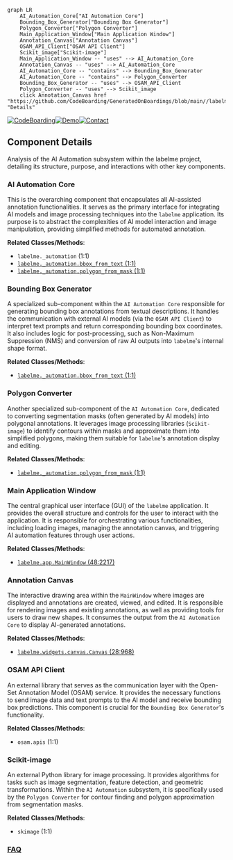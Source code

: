 ```mermaid
graph LR
    AI_Automation_Core["AI Automation Core"]
    Bounding_Box_Generator["Bounding Box Generator"]
    Polygon_Converter["Polygon Converter"]
    Main_Application_Window["Main Application Window"]
    Annotation_Canvas["Annotation Canvas"]
    OSAM_API_Client["OSAM API Client"]
    Scikit_image["Scikit-image"]
    Main_Application_Window -- "uses" --> AI_Automation_Core
    Annotation_Canvas -- "uses" --> AI_Automation_Core
    AI_Automation_Core -- "contains" --> Bounding_Box_Generator
    AI_Automation_Core -- "contains" --> Polygon_Converter
    Bounding_Box_Generator -- "uses" --> OSAM_API_Client
    Polygon_Converter -- "uses" --> Scikit_image
    click Annotation_Canvas href "https://github.com/CodeBoarding/GeneratedOnBoardings/blob/main//labelme/Annotation_Canvas.md" "Details"
```
[![CodeBoarding](https://img.shields.io/badge/Generated%20by-CodeBoarding-9cf?style=flat-square)](https://github.com/CodeBoarding/CodeBoarding)[![Demo](https://img.shields.io/badge/Try%20our-Demo-blue?style=flat-square)](https://www.codeboarding.org/demo)[![Contact](https://img.shields.io/badge/Contact%20us%20-%20contact@codeboarding.org-lightgrey?style=flat-square)](mailto:contact@codeboarding.org)

## Component Details

Analysis of the AI Automation subsystem within the labelme project, detailing its structure, purpose, and interactions with other key components.

### AI Automation Core
This is the overarching component that encapsulates all AI-assisted annotation functionalities. It serves as the primary interface for integrating AI models and image processing techniques into the `labelme` application. Its purpose is to abstract the complexities of AI model interaction and image manipulation, providing simplified methods for automated annotation.


**Related Classes/Methods**:

- `labelme._automation` (1:1)
- <a href="https://github.com/wkentaro/labelme/blob/master/labelme/_automation/bbox_from_text.py#L1-L1" target="_blank" rel="noopener noreferrer">`labelme._automation.bbox_from_text` (1:1)</a>
- <a href="https://github.com/wkentaro/labelme/blob/master/labelme/_automation/polygon_from_mask.py#L1-L1" target="_blank" rel="noopener noreferrer">`labelme._automation.polygon_from_mask` (1:1)</a>


### Bounding Box Generator
A specialized sub-component within the `AI Automation Core` responsible for generating bounding box annotations from textual descriptions. It handles the communication with external AI models (via the `OSAM API Client`) to interpret text prompts and return corresponding bounding box coordinates. It also includes logic for post-processing, such as Non-Maximum Suppression (NMS) and conversion of raw AI outputs into `labelme`'s internal shape format.


**Related Classes/Methods**:

- <a href="https://github.com/wkentaro/labelme/blob/master/labelme/_automation/bbox_from_text.py#L1-L1" target="_blank" rel="noopener noreferrer">`labelme._automation.bbox_from_text` (1:1)</a>


### Polygon Converter
Another specialized sub-component of the `AI Automation Core`, dedicated to converting segmentation masks (often generated by AI models) into polygonal annotations. It leverages image processing libraries (`Scikit-image`) to identify contours within masks and approximate them into simplified polygons, making them suitable for `labelme`'s annotation display and editing.


**Related Classes/Methods**:

- <a href="https://github.com/wkentaro/labelme/blob/master/labelme/_automation/polygon_from_mask.py#L1-L1" target="_blank" rel="noopener noreferrer">`labelme._automation.polygon_from_mask` (1:1)</a>


### Main Application Window
The central graphical user interface (GUI) of the `labelme` application. It provides the overall structure and controls for the user to interact with the application. It is responsible for orchestrating various functionalities, including loading images, managing the annotation canvas, and triggering AI automation features through user actions.


**Related Classes/Methods**:

- <a href="https://github.com/wkentaro/labelme/blob/master/labelme/app.py#L48-L2217" target="_blank" rel="noopener noreferrer">`labelme.app.MainWindow` (48:2217)</a>


### Annotation Canvas
The interactive drawing area within the `MainWindow` where images are displayed and annotations are created, viewed, and edited. It is responsible for rendering images and existing annotations, as well as providing tools for users to draw new shapes. It consumes the output from the `AI Automation Core` to display AI-generated annotations.


**Related Classes/Methods**:

- <a href="https://github.com/wkentaro/labelme/blob/master/labelme/widgets/canvas.py#L28-L968" target="_blank" rel="noopener noreferrer">`labelme.widgets.canvas.Canvas` (28:968)</a>


### OSAM API Client
An external library that serves as the communication layer with the Open-Set Annotation Model (OSAM) service. It provides the necessary functions to send image data and text prompts to the AI model and receive bounding box predictions. This component is crucial for the `Bounding Box Generator`'s functionality.


**Related Classes/Methods**:

- `osam.apis` (1:1)


### Scikit-image
An external Python library for image processing. It provides algorithms for tasks such as image segmentation, feature detection, and geometric transformations. Within the `AI Automation` subsystem, it is specifically used by the `Polygon Converter` for contour finding and polygon approximation from segmentation masks.


**Related Classes/Methods**:

- `skimage` (1:1)




### [FAQ](https://github.com/CodeBoarding/GeneratedOnBoardings/tree/main?tab=readme-ov-file#faq)